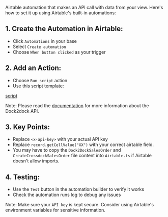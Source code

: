 Airtable automation that makes an API call with data from your view. Here's how to set it up using Airtable's built-in automations:

## 1. Create the Automation in Airtable:

- Click `Automations` in your base
- Select `Create automation`
- Choose `When button clicked` as your trigger

## 2. Add an Action:

- Choose `Run script` action
- Use this script template:

[script](Airtable.ts)

Note: Please read the [documentation](https://docs.dock2dock.io/api/v1/create-sales-order) for more information about the Dock2dock API. 

## 3. Key Points:

- Replace `<x-api-key>` with your actual API key
- Replace `record.getCellValue("XX")` with your correct airtable field.
- You may have to copy the `Dock2DockSalesOrder` and `CreateCrossdockSalesOrder` file content into `Airtable.ts` if Airtable doesn't allow imports.
 
## 4. Testing:

- Use the `Test` button in the automation builder to verify it works
- Check the automation runs log to debug any issues

Note: Make sure your `API key` is kept secure. Consider using Airtable's environment variables for sensitive information.